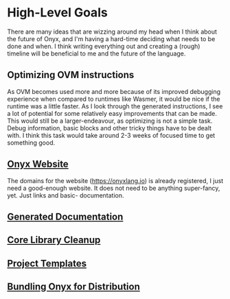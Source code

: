 High-Level Goals
================

There are many ideas  that are wizzing around my head
when I think about the future of Onyx, and I'm having
a hard-time deciding  what needs to be done and when.
I think writing everything out and creating a (rough)
timeline will  be beneficial to me  and the future of
the language.


Optimizing OVM instructions
---------------------------
As OVM becomes used more and more because of its improved
debugging experience when compared to runtimes like Wasmer,
it would be nice if the runtime was a little faster. As
I look through the generated instructions, I see a lot of
potential for some relatively easy improvements that can
be made. This would still be a larger-endeavour, as
optimizing is not a simple task. Debug information, basic
blocks and other tricky things have to be dealt with. I
think this task would take around 2-3 weeks of focused time
to get something good. 

[Onyx Website](./website.md)
--------------
The domains for the website (https://onyxlang.io) is already
registered, I just need a good-enough website. It does not
need to be anything super-fancy, yet. Just links and basic-
documentation.


[Generated Documentation](./doc_format.md)
-----------------------


[Core Library Cleanup](./core_libraries.md)
--------------------


[Project Templates](./templated_projects.md)
------------------


[Bundling Onyx for Distribution](./shipping.md)
-------------------------------

